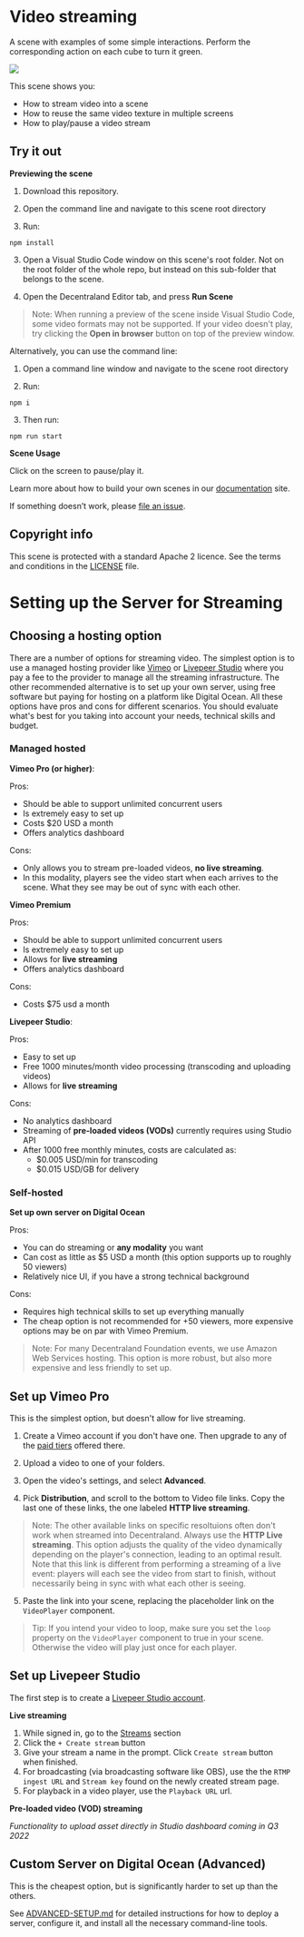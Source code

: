 # Video streaming

A scene with examples of some simple interactions. Perform the corresponding action on each cube to turn it green.

![](screenshot/screenshot.png)

This scene shows you:

- How to stream video into a scene
- How to reuse the same video texture in multiple screens
- How to play/pause a video stream

## Try it out

**Previewing the scene**

1. Download this repository.

2. Open the command line and navigate to this scene root directory

3. Run:

```
npm install
```

3. Open a Visual Studio Code window on this scene's root folder. Not on the root folder of the whole repo, but instead on this sub-folder that belongs to the scene.

4. Open the Decentraland Editor tab, and press **Run Scene**

> Note: When running a preview of the scene inside Visual Studio Code, some video formats may not be supported. If your video doesn't play, try clicking the **Open in browser** button on top of the preview window.

Alternatively, you can use the command line: 

1. Open a command line window and navigate to the scene root directory

2. Run:

```
npm i
```

3. Then run:

```
npm run start
```

**Scene Usage**

Click on the screen to pause/play it.

Learn more about how to build your own scenes in our [documentation](https://docs.decentraland.org/) site.

If something doesn’t work, please [file an issue](https://github.com/decentraland-scenes/Awesome-Repository/issues/new).

## Copyright info

This scene is protected with a standard Apache 2 licence. See the terms and conditions in the [LICENSE](/LICENSE) file.

# Setting up the Server for Streaming

## Choosing a hosting option

There are a number of options for streaming video. The simplest option is to use a managed hosting provider like [Vimeo](https://vimeo.com/) or [Livepeer Studio](https://livepeer.studio/) where you pay a fee to the provider to manage all the streaming infrastructure. The other recommended alternative is to set up your own server, using free software but paying for hosting on a platform like Digital Ocean. All these options have pros and cons for different scenarios. You should evaluate what's best for you taking into account your needs, technical skills and budget.

### Managed hosted

**Vimeo Pro (or higher)**:

Pros:

- Should be able to support unlimited concurrent users
- Is extremely easy to set up
- Costs $20 USD a month
- Offers analytics dashboard

Cons:

- Only allows you to stream pre-loaded videos, **no live streaming**.
- In this modality, players see the video start when each arrives to the scene. What they see may be out of sync with each other.

**Vimeo Premium**

Pros:

- Should be able to support unlimited concurrent users
- Is extremely easy to set up
- Allows for **live streaming**
- Offers analytics dashboard

Cons:

- Costs $75 usd a month

**Livepeer Studio**:

Pros:

- Easy to set up
- Free 1000 minutes/month video processing (transcoding and uploading videos)
- Allows for **live streaming**

Cons:

- No analytics dashboard
- Streaming of **pre-loaded videos (VODs)** currently requires using Studio API
- After 1000 free monthly minutes, costs are calculated as:
  - $0.005 USD/min for transcoding
  - $0.015 USD/GB for delivery

### Self-hosted

**Set up own server on Digital Ocean**

Pros:

- You can do streaming or **any modality** you want
- Can cost as little as $5 USD a month (this option supports up to roughly 50 viewers)
- Relatively nice UI, if you have a strong technical background

Cons:

- Requires high technical skills to set up everything manually
- The cheap option is not recommended for +50 viewers, more expensive options may be on par with Vimeo Premium.

> Note: For many Decentraland Foundation events, we use Amazon Web Services hosting. This option is more robust, but also more expensive and less friendly to set up.

## Set up Vimeo Pro

This is the simplest option, but doesn't allow for live streaming.

1. Create a Vimeo account if you don't have one. Then upgrade to any of the [paid tiers](https://vimeo.com/upgrade) offered there.

2. Upload a video to one of your folders.

3. Open the video's settings, and select **Advanced**.

4. Pick **Distribution**, and scroll to the bottom to Video file links. Copy the last one of these links, the one labeled **HTTP live streaming**.

> Note: The other available links on specific resoltuions often don't work when streamed into Decentraland. Always use the **HTTP Live streaming**. This option adjusts the quality of the video dynamically depending on the player's connection, leading to an optimal result. Note that this link is different from performing a streaming of a live event: players will each see the video from start to finish, without necessarily being in sync with what each other is seeing.

5. Paste the link into your scene, replacing the placeholder link on the `VideoPlayer` component.

> Tip: If you intend your video to loop, make sure you set the `loop` property on the `VideoPlayer` component to true in your scene. Otherwise the video will play just once for each player.

<!--
## Set up Vimeo Premium

This is the most powerful option, but is significantly more expensive than the others.

1. Create a Vimeo account if you don't have one. Then upgrade to the [**Premium**](https://vimeo.com/upgrade) tier.


...Additional steps to be confirmed
-->

## Set up Livepeer Studio

The first step is to create a [Livepeer Studio account](https://livepeer.studio/register).

**Live streaming**

1. While signed in, go to the [Streams](https://livepeer.studio/dashboard/streams) section
2. Click the `+ Create stream` button
3. Give your stream a name in the prompt. Click `Create stream` button when finished.
4. For broadcasting (via broadcasting software like OBS), use the the `RTMP ingest URL` and `Stream key` found on the newly created stream page.
5. For playback in a video player, use the `Playback URL` url.

**Pre-loaded video (VOD) streaming**

_Functionality to upload asset directly in Studio dashboard coming in Q3 2022_

## Custom Server on Digital Ocean (Advanced)

This is the cheapest option, but is significantly harder to set up than the others.

See [ADVANCED-SETUP.md](https://github.com/decentraland/sdk7-goerli-plaza/blob/main/video-streaming/ADVANCED-SETUP.md) for detailed instructions for how to deploy a server, configure it, and install all the necessary command-line tools.
